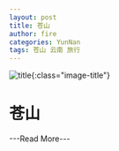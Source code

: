 ```yaml
---
layout: post
title: 苍山
author: fire
categories: YunNan 
tags: 苍山 云南 旅行
---
```


![title](https://image.sideproject.cn/title/title_116.jpg){:class="image-title"}

苍山
===

---Read More---
